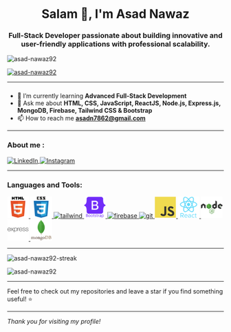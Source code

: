 <h1 align="center">Salam 👋, I'm Asad Nawaz</h1>
<h3 align="center">Full-Stack Developer passionate about building innovative and user-friendly applications with professional scalability.</h3>

<p align="left">
  <img src="https://komarev.com/ghpvc/?username=Asad-Nawaz92&color=blueviolet&style=flat" alt="asad-nawaz92" />
</p>

<p align="left">
  <a href="https://github.com/ryo-ma/github-profile-trophy">
    <img src="https://github-profile-trophy.vercel.app/?username=Asad-Nawaz92" alt="asad-nawaz92" />
  </a>
</p>

---

<h3 align="left"></h3>

- 🔭 I’m currently learning **Advanced Full-Stack Development**
- 💬 Ask me about **HTML, CSS, JavaScript, ReactJS, Node.js, Express.js, MongoDB, Firebase, Tailwind CSS & Bootstrap**
- 📫 How to reach me **asadn7862@gmail.com**

---

<h3 align="left">About me :</h3>
<p align="left">
  <a href="https://www.linkedin.com/in/asad-nawaz-bb520a244/" target="_blank" rel="noopener noreferrer">
    <img align="center" src="https://raw.githubusercontent.com/rahuldkjain/github-profile-readme-generator/master/src/images/icons/Social/linked-in-alt.svg" alt="LinkedIn" height="30" width="40" />
  </a>
  <a href="https://www.instagram.com/_asad_nawaz/" target="_blank" rel="noopener noreferrer">
    <img align="center" src="https://raw.githubusercontent.com/rahuldkjain/github-profile-readme-generator/master/src/images/icons/Social/instagram.svg" alt="Instagram" height="30" width="40" />
  </a>
</p>

---

<h3 align="left">Languages and Tools:</h3>
<div align="left">
  <a href="https://www.w3.org/html/" target="_blank" rel="noreferrer">
    <img src="https://raw.githubusercontent.com/devicons/devicon/master/icons/html5/html5-original-wordmark.svg" alt="html5" width="50" height="50" />
  </a>
  <a href="https://www.w3schools.com/css/" target="_blank" rel="noopener noreferrer">
    <img src="https://raw.githubusercontent.com/devicons/devicon/master/icons/css3/css3-original-wordmark.svg" alt="css3" width="50" height="50" />
  </a>
  <a href="https://tailwindcss.com/" target="_blank" rel="noopener noreferrer">
    <img src="https://www.vectorlogo.zone/logos/tailwindcss/tailwindcss-icon.svg" alt="tailwind" width="50" height="50" />
  </a>
  <a href="https://getbootstrap.com" target="_blank" rel="noopener noreferrer">
    <img src="https://raw.githubusercontent.com/devicons/devicon/master/icons/bootstrap/bootstrap-plain-wordmark.svg" alt="bootstrap5" width="50" height="50" />
  </a>
  <a href="https://firebase.google.com/" target="_blank" rel="noopener noreferrer">
    <img src="https://www.vectorlogo.zone/logos/firebase/firebase-icon.svg" alt="firebase" width="50" height="50" />
  </a>
  <a href="https://git-scm.com/" target="_blank" rel="noopener noreferrer">
    <img src="https://www.vectorlogo.zone/logos/git-scm/git-scm-icon.svg" alt="git" width="50" height="50" />
  </a>
  <a href="https://developer.mozilla.org/en-US/docs/Web/JavaScript" target="_blank" rel="noopener noreferrer">
    <img src="https://raw.githubusercontent.com/devicons/devicon/master/icons/javascript/javascript-original.svg" alt="javascript" width="50" height="50" />
  </a>
  <a href="https://reactjs.org/" target="_blank" rel="noopener noreferrer">
    <img src="https://raw.githubusercontent.com/devicons/devicon/master/icons/react/react-original-wordmark.svg" alt="react" width="50" height="50" />
  </a>
  <a href="https://nodejs.org/" target="_blank" rel="noopener noreferrer">
    <img src="https://raw.githubusercontent.com/devicons/devicon/master/icons/nodejs/nodejs-original-wordmark.svg" alt="nodejs" width="50" height="50" />
  </a>
  <a href="https://expressjs.com/" target="_blank" rel="noopener noreferrer">
    <img src="https://raw.githubusercontent.com/devicons/devicon/master/icons/express/express-original-wordmark.svg" alt="expressjs" width="50" height="50" />
  </a>
  <a href="https://www.mongodb.com/" target="_blank" rel="noopener noreferrer">
    <img src="https://raw.githubusercontent.com/devicons/devicon/master/icons/mongodb/mongodb-original-wordmark.svg" alt="mongodb" width="50" height="50" />
  </a>
</div>

---

<p align="left">
  <img src="https://github-readme-streak-stats.herokuapp.com?user=Asad-Nawaz92&theme=dark&date_format=M%20j%5B%2C%20Y%5D" alt="asad-nawaz92-streak" />
</p>

<p align="left">
  <img src="https://github-readme-stats.vercel.app/api/top-langs?username=Asad-Nawaz92&show_icons=true&locale=en&layout=compact&theme=dark" alt="asad-nawaz92" />
</p>

---

Feel free to check out my repositories and leave a star if you find something useful! ⭐

---

_Thank you for visiting my profile!_
